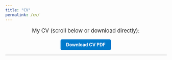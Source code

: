 ```yaml
---
title: "CV"
permalink: /cv/
---
```


<p style="text-align:center; font-size: 1.2em; margin-bottom: 1em;">
My CV (scroll below or download directly):
</p>

<!-- Download button -->
<div style="text-align:center; margin-bottom: 1em;">
  <a href="/files/Pulliam_CV_5_15_2025.pdf" target="_blank" rel="noopener noreferrer"
     style="display:inline-block; background-color:#007acc; color:white; padding:0.6em 1.2em; 
            border-radius:5px; text-decoration:none; font-weight:bold;">
    Download CV PDF
  </a>
</div>

<!-- PDF.js container -->
<div id="pdf-container" style="width:100%; max-width:800px; margin:auto; border:1px solid #ccc;"></div>

<!-- PDF.js library -->
<script src="https://cdnjs.cloudflare.com/ajax/libs/pdf.js/3.10.141/pdf.min.js"></script>

<script>
  const url = '/files/Pulliam_CV_5_15_2025.pdf';
  const pdfjsLib = window['pdfjs-dist/build/pdf'];
  pdfjsLib.GlobalWorkerOptions.workerSrc = 'https://cdnjs.cloudflare.com/ajax/libs/pdf.js/3.10.141/pdf.worker.min.js';

  const container = document.getElementById('pdf-container');

  pdfjsLib.getDocument(url).promise.then(pdf => {
    for (let i = 1; i <= pdf.numPages; i++) {
      pdf.getPage(i).then(page => {
        const viewport = page.getViewport({ scale: 1.5 }); // Adjust for clarity
        const canvas = document.createElement('canvas');
        container.appendChild(canvas);
        const ctx = canvas.getContext('2d');

        // Scale canvas to container width
        const scale = container.clientWidth / viewport.width;
        const scaledViewport = page.getViewport({ scale: 1.5 * scale });

        canvas.height = scaledViewport.height;
        canvas.width = scaledViewport.width;

        page.render({ canvasContext: ctx, viewport: scaledViewport });
      });
    }
  });
</script>
